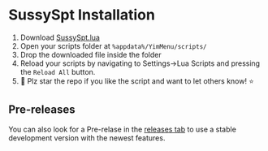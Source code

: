 
# SussySpt Installation

1) Download [SussySpt.lua](https://github.com/pierrelasse/YimStuff/releases/download/v1.4.4/SussySpt.lua)
2) Open your scripts folder at `%appdata%/YimMenu/scripts/`
3) Drop the downloaded file inside the folder
4) Reload your scripts by navigating to Settings->Lua Scripts and pressing the `Reload All` button.
5) 🌟 Plz star the repo if you like the script and want to let others know! ⭐

## Pre-releases

You can also look for a Pre-relase in the [releases tab](https://github.com/pierrelasse/YimStuff/releases) to use a stable development version with the newest features.
